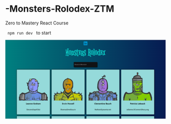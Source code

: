 # -Monsters-Rolodex-ZTM

Zero to Mastery React Course

<code> npm run dev </code> to start

![Screenshot](ztm.png)
